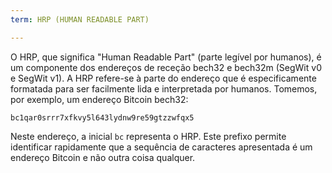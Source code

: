 ```yaml
---
term: HRP (HUMAN READABLE PART)

---
```

O HRP, que significa "Human Readable Part" (parte legível por humanos), é um componente dos endereços de receção bech32 e bech32m (SegWit v0 e SegWit v1). A HRP refere-se à parte do endereço que é especificamente formatada para ser facilmente lida e interpretada por humanos. Tomemos, por exemplo, um endereço Bitcoin bech32:

```text
bc1qar0srrr7xfkvy5l643lydnw9re59gtzzwfqx5
```

Neste endereço, a inicial `bc` representa o HRP. Este prefixo permite identificar rapidamente que a sequência de caracteres apresentada é um endereço Bitcoin e não outra coisa qualquer.